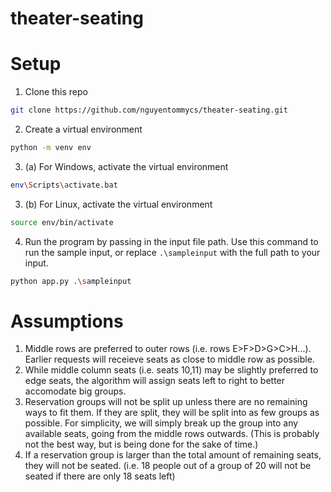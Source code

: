 # theater-seating

# Setup

1. Clone this repo 
```sh
git clone https://github.com/nguyentommycs/theater-seating.git
``` 
2. Create a virtual environment
```sh
python -m venv env
``` 
3. (a) For Windows, activate the virtual environment<br />
```sh
env\Scripts\activate.bat
```
3. (b) For Linux, activate the virtual environment<br />
```sh
source env/bin/activate
```
4. Run the program by passing in the input file path. Use this command to run the sample input, or replace ```.\sampleinput``` with the full path to your input.
```sh
python app.py .\sampleinput
```
# Assumptions
1. Middle rows are preferred to outer rows (i.e. rows E>F>D>G>C>H...). Earlier requests will receieve seats as close to middle row as possible.
2. While middle column seats (i.e. seats 10,11) may be slightly preferred to edge seats, the algorithm will assign seats left to right to better accomodate big groups.
3. Reservation groups will not be split up unless there are no remaining ways to fit them. If they are split, they will be split into as few groups as possible. For simplicity, we will simply break up the group into any available seats, going from the middle rows outwards. (This is probably not the best way, but is being done for the sake of time.)
4. If a reservation group is larger than the total amount of remaining seats, they will not be seated. (i.e. 18 people out of a group of 20 will not be seated if there are only 18 seats left)
